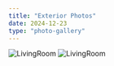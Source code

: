 ```yaml
---
title: "Exterior Photos"
date: 2024-12-23
type: "photo-gallery"
---
```



![LivingRoom](/img/exterior1.jpg)
![LivingRoom](/img/exterior2.jpg)


